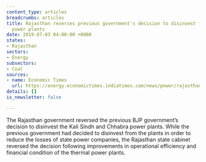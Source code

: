 ```yaml
---
content_type: articles
breadcrumbs: articles
title: Rajasthan reverses previous government's decision to disinvest from two thermal
  power plants
date: 2019-07-03 04:00:00 +0000
states:
- Rajasthan
sectors:
- Energy
subsectors:
- Coal
sources:
- name: Economic Times
  url: https://energy.economictimes.indiatimes.com/news/power/rajasthan-govt-decides-against-divesting-two-power-plants/69967553
details: []
is_newsletter: false

---
```

The Rajasthan government reversed the previous BJP government’s decision to disinvest the Kali Sindh and Chhabra power plants. While the previous government had decided to disinvest from the plants in order to reduce the losses of state power companies, the Rajasthan state cabinet reversed the decision following improvements in operational efficiency and financial condition of the thermal power plants.
